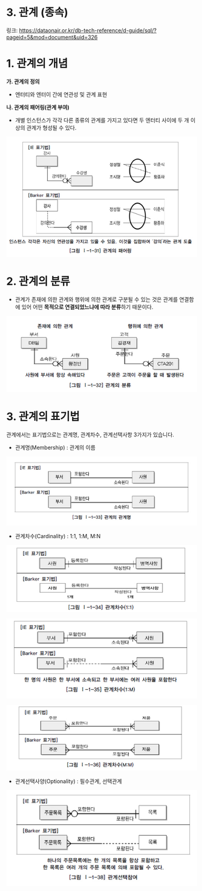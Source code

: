 # 3. 관계 (종속)

링크: https://dataonair.or.kr/db-tech-reference/d-guide/sql/?pageid=5&mod=document&uid=326

# **1. 관계의 개념**

**가. 관계의 정의**

- 엔터티와 엔터이 간에 연관성 및 관계 표현

**나. 관계의 패어링(관계 부여)**

- 개별 인스턴스가 각각 다른 종류의 관계를 가지고 있다면 두 엔터티 사이에 두 개 이상의 관계가 형성될 수 있다.

![Untitled](img/Untitled%204.png)

# 2. **관계의 분류**

- 관계가 존재에 의한 관계와 행위에 의한 관계로 구분될 수 있는 것은 관계를 연결함에 있어 어떤 **목적으로 연결되었느냐에 따라 분류**하기 때문이다.

![Untitled](img/Untitled%205.png)

# **3. 관계의 표기법**

관계에서는 표기법으로는 관계명, 관계차수, 관계선택사항 3가지가 있습니다.

- 관계명(Membership) : 관계의 이름

![Untitled](img/Untitled%206.png)

- 관계차수(Cardinality) : 1:1, 1:M, M:N

![Untitled](img/Untitled%207.png)

![Untitled](img/Untitled%208.png)

![Untitled](img/Untitled%209.png)

- 관계선택사양(Optionality) : 필수관계, 선택관계

![Untitled](img/Untitled%2010.png)
